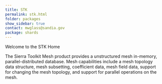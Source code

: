 ```yaml
---
title: STK
permalink: stk.html
folder: packages
show_sidebar: true
contact: mwglass@sandia.gov
package: shards
---
```


Welcome to the STK Home

The Sierra Toolkit Mesh product provides a unstructured mesh in-memory, parallel-distributed database. 
Mesh capabilities include a mesh topology data structure, mesh subsetting, coefficient data, mesh field data, support for changing the mesh topology, and support for parallel operations on the mesh.